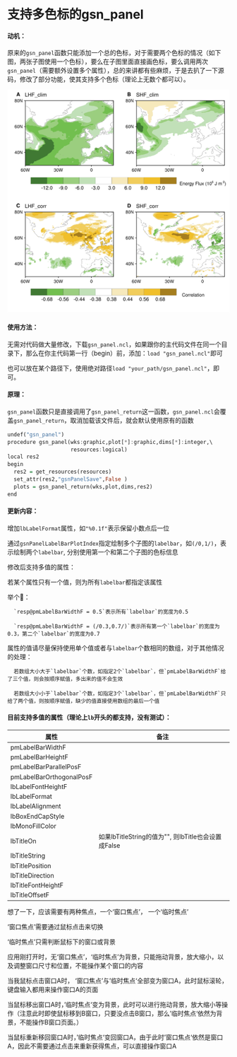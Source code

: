 # 支持多色标的gsn_panel

#### 动机：

   原来的`gsn_panel`函数只能添加一个总的色标，对于需要两个色标的情况（如下图，两张子图使用一个色标），要么在子图里面直接画色标，要么调用两次`gsn_panel`（需要额外设置多个属性），总的来讲都有些麻烦，于是去扒了一下源码，修改了部分功能，使其支持多个色标（理论上无数个都可以）。

![Image.png](example.png)

#### 使用方法：

   无需对代码做大量修改，下载`gsn_panel.ncl`，如果跟你的主代码文件在同一个目录下，那么在你主代码第一行（begin）前，添加：`load "gsn_panel.ncl"`即可

   也可以放在某个路径下，使用绝对路径`load "your_path/gsn_panel.ncl"`，即可。

#### 原理：

   `gsn_panel`函数只是直接调用了`gsn_panel_return`这一函数，`gsn_panel.ncl`会覆盖`gsn_panel_return`，取消加载该文件后，就会默认使用原有的函数

```haskell
undef("gsn_panel")
procedure gsn_panel(wks:graphic,plot[*]:graphic,dims[*]:integer,\
                    resources:logical)
local res2
begin
  res2 = get_resources(resources)
  set_attr(res2,"gsnPanelSave",False )
  plots = gsn_panel_return(wks,plot,dims,res2)
end
```

#### 更新内容：

   增加`lbLabelFormat`属性，如`"%0.1f"`表示保留小数点后一位

   通过`gsnPanelLabelBarPlotIndex`指定绘制多个子图的`labelbar`，如`(/0,1/)`，表示绘制两个`labelbar`, 分别使用第一个和第二个子图的色标信息

   修改后支持多值的属性：

   若某个属性只有一个值，则为所有`labelbar`都指定该属性

   举个🌰：

      `resp@pmLabelBarWidthF = 0.5`表示所有`labelbar`的宽度为0.5

      `resp@pmLabelBarWidthF = (/0.3,0.7/)`表示所有第一个`labelbar`的宽度为0.3，第二个`labelbar`的宽度为0.7

   属性的值请尽量保持使用单个值或者与`labelbar`个数相同的数组，对于其他情况的处理：

      若数组大小大于`labelbar`个数，如指定2个`labelbar`，但`pmLabelBarWidthF`给了三个值，则会按顺序赋值，多出来的值不会生效

      若数组大小小于`labelbar`个数，如指定3个`labelbar`，但`pmLabelBarWidthF`只给了两个值，则按顺序赋值，缺少的值直接使用数组的最后一个值

#### 目前支持多值的属性（理论上`lb`开头的都支持，没有测试）：

| 属性                       | 备注                                       |
| ------------------------ | ---------------------------------------- |
| pmLabelBarWidthF         |                                          |
| pmLabelBarHeightF        |                                          |
| pmLabelBarParallelPosF   |                                          |
| pmLabelBarOrthogonalPosF |                                          |
| lbLabelFontHeightF       |                                          |
| lbLabelFormat            |                                          |
| lbLabelAlignment         |                                          |
| lbBoxEndCapStyle         |                                          |
| lbMonoFillColor          |                                          |
| lbTitleOn                | 如果lbTitleString的值为"", 则lbTitle也会设置成False |
| lbTitleString            |                                          |
| lbTitlePosition          |                                          |
| lbTitleDirection         |                                          |
| lbTitleFontHeightF       |                                          |
| lbTitleOffsetF           |                                          |

想了一下，应该需要有两种焦点，一个‘窗口焦点’， 一个‘临时焦点’

‘窗口焦点’需要通过鼠标点击来切换

‘临时焦点’只需判断鼠标下的窗口或背景

应用刚打开时，无‘窗口焦点’，‘临时焦点’为背景，只能拖动背景，放大缩小，以及调整窗口尺寸和位置，不能操作某个窗口的内容

当我鼠标点击窗口A时， ‘窗口焦点’与’临时焦点‘全部变为窗口A，此时鼠标滚轮，键盘输入都用来操作窗口A的页面

当鼠标移出窗口A时，’临时焦点‘变为背景，此时可以进行拖动背景，放大缩小等操作（注意此时即使鼠标移到B窗口，只要没点击B窗口，那么’临时焦点‘依然为背景，不能操作B窗口页面。）

当鼠标重新移回窗口A时，’临时焦点‘变回窗口A，由于此时’窗口焦点‘依然是窗口A，因此不需要通过点击来重新获得焦点，可以直接操作窗口A

